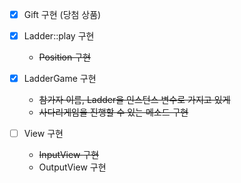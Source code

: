 - [x] Gift 구현 (당첨 상품)

- [x] Ladder::play 구현
  - ~~Position 구현~~

- [x] LadderGame 구현
  - ~~참가자 이름, Ladder을 인스턴스 변수로 가지고 있게~~
  - ~~사다리게임을 진행할 수 있는 메소드 구현~~
  
- [ ] View 구현
  - ~~InputView 구현~~
  - OutputView 구현

